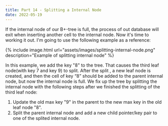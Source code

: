 ```yaml
---
title: Part 14 - Splitting a Internal Node
date: 2022-05-19
---
```


If the internal node of our B+-tree is full, the process of out database will exit when inserting another cell to the internal node. Now it's time to working it out. I'm going to use the following example as a reference:

{% include image.html url="assets/images/splitting-internal-node.png" description="Example of splitting internal node" %}

In this example, we add the key "8" to the tree. That causes the third leaf node(with key 7 and key 9) to split. After the split , a new leaf node is created, and then the cell of key “8” should be added to the parent internal node, but now the internal node is full. We fix up the tree by splitting the internal node with the following steps after we finished the splitting of the third leaf node:

1. Update the old max key "9" in the parent to the new max key in the old leaf node "8".
2. Split the parent internal node and add a new child pointer/key pair to one of the splited internal node.




